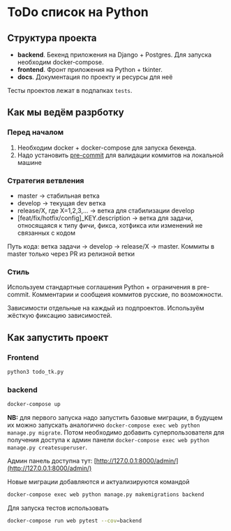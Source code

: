 
# ToDo список на Python

## Структура проекта
- **backend**. Бекенд приложения на Django + Postgres.
Для запуска необходим docker-compose.
- **frontend**. Фронт приложения на Python + tkinter.
- **docs**. Документация по проекту и ресурсы для неё

Тесты проектов лежат в подпапках `tests`.

## Как мы ведём разрботку

### Перед началом
1. Необходим docker + docker-compose для запуска бекенда.
2. Надо установить [pre-commit](https://pre-commit.com/) для валидации коммитов на локальной машине

### Стратегия ветвления
- master -> стабильная ветка
- develop -> текущая dev ветка
- release/X, где X=1,2,3,... -> ветка для стабилизации develop
- [feat/fix/hotfix/config]_KEY.description -> ветка для задачи, относящаяся к типу фичи, фикса, хотфикса или изменений не связанных с кодом

Путь кода: ветка задачи -> develop -> release/X -> master.
Коммиты в master только через PR из релизной ветки

### Стиль
Используем стандартные соглашения Python + ограничения в pre-commit.
Комментарии и сообщеия коммитов русские, по возможности.

Зависимости отдельные на каждый из подпроектов. Используём жёсткую фиксацию зависимостей.

## Как запустить проект
### Frontend
```bash
python3 todo_tk.py
```

### backend
```bash
docker-compose up
```
**NB:** для первого запуска надо запустить базовые миграции,
в будущем их можно запускать аналогично
`docker-compose exec web python manage.py migrate`.
Потом необходимо добавить суперпользователя
для получения доступа к админ панели
`docker-compose exec web python manage.py createsuperuser`.

Админ панель доступна тут: [http://127.0.0.1:8000/admin/](http://127.0.0.1:8000/admin/)

Новые миграции добавляются и актуализируются командой
```bash
docker-compose exec web python manage.py makemigrations backend
```

Для запуска тестов использовать
```bash
docker-compose run web pytest --cov=backend
```
